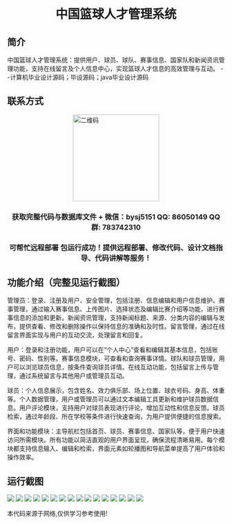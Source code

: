 <p><h1 align="center">中国篮球人才管理系统</h1></p>

## 简介
中国篮球人才管理系统：提供用户、球员、球队、赛事信息、国家队和新闻资讯管理功能，支持在线留言及个人信息中心，实现篮球人才信息的高效管理与互动。    --计算机毕业设计源码；毕设源码；java毕业设计源码


## 联系方式
<img src="https://bs-1329754181.cos.ap-shanghai.myqcloud.com/wx.jpg" alt="二维码" style="display: block; margin: 0 auto;" width="200px">
<p><h3 align="center">获取完整代码与数据库文件 + 微信：bysj5151 QQ: 86050149 QQ群: 783742310</h3></p>
<p><h3 align="center">可帮忙远程部署 包运行成功！提供远程部署、修改代码、设计文档指导、代码讲解等服务！</h3></p>

## 功能介绍（完整见运行截图）
管理员：登录、注册及用户、安全管理，包括注册、信息编辑和用户信息维护。赛事管理，通过输入赛事信息、上传图片、选择状态及编辑比赛介绍等功能，进行赛事信息的添加和更新。新闻资讯管理，支持新闻标题、来源、分类内容的编辑与发布，提供查看、修改和删除操作以保持信息的准确和及时性。留言管理，通过在线留言界面实现与用户的互动交流，处理留言和回复。

用户：登录和注册功能，用户可以在“个人中心”查看和编辑其基本信息，包括账号、密码、性别等。赛事信息模块，可查看和查询赛事详情。球队和球员管理，用户可以浏览球员信息，按条件查询球员详情。在线互动功能，包括留言上传与管理，通过系统留言与其他用户或管理员互动。

球员：个人信息展示，包含姓名、效力俱乐部、场上位置、球衣号码、身高、体重等。个人数据管理，用户或管理员可以通过文本编辑工具更新和维护球员数据信息。用户评论模块，支持用户对球员表现进行评论，增加互动性和信息反馈。球员检索，通过年龄段、所在学校等条件进行快速查询，为用户提供便捷的信息搜索。

界面和功能模块：主导航栏包括首页、球员、赛事信息、国家队等，便于用户快速访问所需模块。所有功能以简洁直观的用户界面呈现，确保流程清晰易用。每个模块都支持信息输入、编辑和检索，界面元素如轮播图和导航菜单提高了用户体验和操作效率。


## 运行截图
![](https://bs-1329754181.cos.ap-shanghai.myqcloud.com/ssm/ChinaBasketballTalentManagementSystem/img/001.jpg)
![](https://bs-1329754181.cos.ap-shanghai.myqcloud.com/ssm/ChinaBasketballTalentManagementSystem/img/002.jpg)
![](https://bs-1329754181.cos.ap-shanghai.myqcloud.com/ssm/ChinaBasketballTalentManagementSystem/img/003.jpg)
![](https://bs-1329754181.cos.ap-shanghai.myqcloud.com/ssm/ChinaBasketballTalentManagementSystem/img/004.jpg)
![](https://bs-1329754181.cos.ap-shanghai.myqcloud.com/ssm/ChinaBasketballTalentManagementSystem/img/005.jpg)
![](https://bs-1329754181.cos.ap-shanghai.myqcloud.com/ssm/ChinaBasketballTalentManagementSystem/img/006.jpg)
![](https://bs-1329754181.cos.ap-shanghai.myqcloud.com/ssm/ChinaBasketballTalentManagementSystem/img/007.jpg)
![](https://bs-1329754181.cos.ap-shanghai.myqcloud.com/ssm/ChinaBasketballTalentManagementSystem/img/008.jpg)
![](https://bs-1329754181.cos.ap-shanghai.myqcloud.com/ssm/ChinaBasketballTalentManagementSystem/img/009.jpg)
![](https://bs-1329754181.cos.ap-shanghai.myqcloud.com/ssm/ChinaBasketballTalentManagementSystem/img/010.jpg)
![](https://bs-1329754181.cos.ap-shanghai.myqcloud.com/ssm/ChinaBasketballTalentManagementSystem/img/011.jpg)
![](https://bs-1329754181.cos.ap-shanghai.myqcloud.com/ssm/ChinaBasketballTalentManagementSystem/img/012.jpg)
![](https://bs-1329754181.cos.ap-shanghai.myqcloud.com/ssm/ChinaBasketballTalentManagementSystem/img/013.jpg)
![](https://bs-1329754181.cos.ap-shanghai.myqcloud.com/ssm/ChinaBasketballTalentManagementSystem/img/014.jpg)
![](https://bs-1329754181.cos.ap-shanghai.myqcloud.com/ssm/ChinaBasketballTalentManagementSystem/img/015.jpg)
![](https://bs-1329754181.cos.ap-shanghai.myqcloud.com/ssm/ChinaBasketballTalentManagementSystem/img/016.jpg)

<p>本代码来源于网络,仅供学习参考使用!</p>
